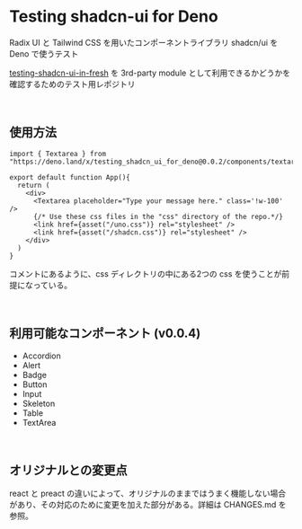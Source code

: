 # Testing shadcn-ui for Deno

Radix UI と Tailwind CSS を用いたコンポーネントライブラリ shadcn/ui を Deno で使うテスト

[testing-shadcn-ui-in-fresh](https://github.com/nikogoli/testing-shadcn-ui-in-fresh) を 3rd-party module として利用できるかどうかを確認するためのテスト用レポジトリ

<br>

## 使用方法
```
import { Textarea } from "https://deno.land/x/testing_shadcn_ui_for_deno@0.0.2/components/textarea.tsx"

export default function App(){
  return (
    <div>
      <Textarea placeholder="Type your message here." class='!w-100' />
      {/* Use these css files in the "css" directory of the repo.*/}
      <link href={asset("/uno.css")} rel="stylesheet" />
      <link href={asset("/shadcn.css")} rel="stylesheet" />
    </div>
  )
}
```
コメントにあるように、css ディレクトリの中にある2つの css を使うことが前提になっている。

<br>

## 利用可能なコンポーネント (v0.0.4)
- Accordion
- Alert
- Badge
- Button
- Input
- Skeleton
- Table
- TextArea

<br>

## オリジナルとの変更点
react と preact の違いによって、オリジナルのままではうまく機能しない場合があり、その対応のために変更を加えた部分がある。詳細は CHANGES.md を参照。
